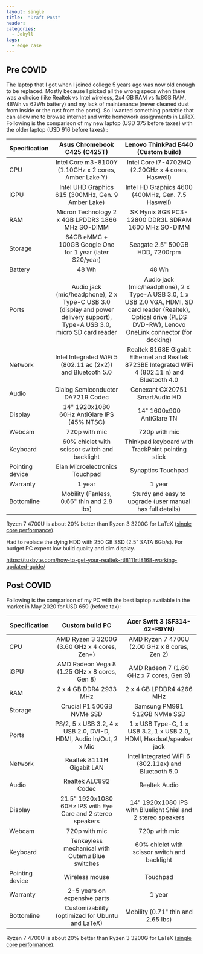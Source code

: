 ```yaml
---
layout: single
title:  "Draft Post"
header:
categories: 
  - Jekyll
tags:
  - edge case
---
```

## Pre COVID ##
The laptop that I got when I joined college 5 years ago was now old enough to be replaced. Mostly because I picked all the wrong specs when there was a choice (like Realtek vs Intel wireless, 2x4 GB RAM vs 1x8GB RAM, 48Wh vs 62Wh battery) and my lack of maintenance (never cleaned dust from inside or the rust from the ports). So I wanted something portable that can allow me to browse internet and write homework assignments in LaTeX. Following is the comparison of my new laptop (USD 375 before taxes) with the older laptop (USD 916 before taxes) :


| Specification | Asus Chromebook C425 (C425T) | Lenovo ThinkPad E440 (Custom build) |
| ------------- |:--------------------------------------:|:----------------------------:|
|CPU            | Intel Core m3-8100Y (1.10GHz x 2 cores, Amber Lake Y)    | Intel Core i7-4702MQ (2.20GHz x 4 cores, Haswell)|
|iGPU            | Intel UHD Graphics 615  (300MHz, Gen. 9 Amber Lake)  | Intel HD Graphics 4600 (400MHz, Gen. 7.5 Haswell)|
|RAM | Micron Technology 2 x 4GB LPDDR3 1866 MHz SO-DIMM            | SK Hynix 8GB PC3-12800 DDR3L SDRAM 1600 MHz SO-DIMM|
|Storage| 64GB eMMC + 100GB Google One for 1 year (later $20/year) | Seagate 2.5" 500GB HDD, 7200rpm |
|Battery | 48 Wh | 48 Wh |
|Ports |  Audio jack (mic/headphone), 2 x Type-C USB 3.0 (display and power delivery support), Type-A USB 3.0, micro SD card reader | Audio jack (mic/headphone), 2 x Type-A USB 3.0, 1 x USB 2.0 VGA, HDMI, SD card reader (Realtek), Optical drive (PLDS DVD-RW), Lenovo OneLink connector (for docking) |
|Network| Intel Integrated WiFi 5 (802.11 ac (2x2)) and Bluetooth 5.0 | Realtek 8168E Gigabit Ethernet and Realtek 8723BE Integrated WiFi 4 (802.11 n) and Bluetooth 4.0 |
|Audio|  Dialog Semiconductor DA7219  Codec | Conexant CX20751 SmartAudio HD |
|Display | 14" 1920x1080 60Hz AntiGlare IPS (45% NTSC) | 14" 1600x900 AntiGlare TN|
|Webcam | 720p with mic | 720p with mic |
|Keyboard | 60% chiclet with scissor switch and backlight | Thinkpad keyboard with TrackPoint pointing stick |
|Pointing device | Elan Microelectronics Touchpad | Synaptics Touchpad |
|Warranty | 1 year  | 1 year |
|Bottomline | Mobility (Fanless, 0.66" thin and 2.8 lbs) | Sturdy and easy to upgrade (user manual has full details) |

Ryzen 7 4700U is about 20% better than Ryzen 3 3200G for LaTeX ([single core performance](https://www.cpu-monkey.com/en/compare_cpu-amd_ryzen_3_3200g-952-vs-amd_ryzen_7_4700u-1093)).

Had to replace the dying HDD with 250 GB SSD (2.5" SATA 6Gb/s). For budget PC expect low build quality and dim display.

https://tuxbyte.com/how-to-get-your-realtek-rtl8111rtl8168-working-updated-guide/

## Post COVID ##
Following is the comparison of my PC with the best laptop available in the market in May 2020 for USD 650 (before tax):

| Specification | Custom build PC   | Acer Swift 3 (SF314-42-R9YN) |
| ------------- |:-----------------:|:----------------------------:|
|CPU            | AMD Ryzen 3 3200G (3.60 GHz x 4 cores, Zen+)    | AMD Ryzen 7 4700U (2.00 GHz x 8 cores, Zen 2)|
|iGPU            | AMD Radeon Vega 8  (1.25 GHz x 8 cores, Gen 8)  | AMD Radeon 7 (1.60 GHz x 7 cores, Gen 9)|
|RAM | 2 x 4 GB DDR4 2933 MHz                | 2 x 4 GB LPDDR4 4266 MHz|
|Storage| Crucial P1 500GB NVMe SSD  | Samsung PM991 512GB NVMe SSD|
|Ports| PS/2, 5 x USB 3.2, 4 x USB 2.0, DVI-D, HDMI, Audio In/Out, 2 x Mic| 1 x USB Type-C, 1 x USB 3.2, 1 x USB 2.0, HDMI, Headset/speaker jack|
|Network| Realtek 8111H Gigabit LAN | Intel Integrated WiFi 6 (802.11ax) and Bluetooth 5.0 |
|Audio| Realtek ALC892 Codec| Realtek Audio |
|Display | 21.5" 1920x1080 60Hz IPS with Eye Care and 2 stereo speakers| 14" 1920x1080 IPS with Bluelight Shiel and 2 stereo speakers|
|Webcam | 720p with mic| 720p with mic|
|Keyboard | Tenkeyless mechanical with Outemu Blue switches  | 60% chiclet with scissor switch and backlight|
|Pointing device | Wireless mouse | Touchpad |
|Warranty |  2-5 years on expensive parts | 1 year|
|Bottomline | Customizability (optimized for Ubuntu and LaTeX) | Mobility (0.71" thin and 2.65 lbs) |

Ryzen 7 4700U is about 20% better than Ryzen 3 3200G for LaTeX ([single core performance](https://www.cpu-monkey.com/en/compare_cpu-amd_ryzen_3_3200g-952-vs-amd_ryzen_7_4700u-1093)).
